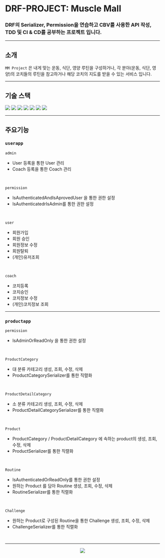 # DRF-PROJECT: Muscle Mall
### DRF의 Serializer, Permission을 연습하고 CBV를 사용한 API 작성, TDD 및 CI & CD를 공부하는 프로젝트 입니다. 
<hr>

## 소개
`MM Project` 은 내게 맞는 운동, 식단, 영양 루틴을 구성하거나, 각 분야(운동, 식단, 영양)의 코치들의 루틴을 참고하거나 해당 코치의 지도를 받을 수 있는 서비스 입니다. 


<hr>

## 기술 스택
 <img src="https://img.shields.io/badge/python-3776AB?style=for-the-badge&logo=python&logoColor=yellow"> <img src="https://img.shields.io/badge/Django-092E20?style=for-the-badge&logo=django&logoColor=white">
<img src="https://img.shields.io/badge/Mysql-4479A1?style=for-the-badge&logo=mysql&logoColor=white">
 <img src="https://img.shields.io/badge/github-181717?style=for-the-badge&logo=github&logoColor=white">
  <img src="https://img.shields.io/badge/git-F05032?style=for-the-badge&logo=git&logoColor=white">
 <img src="https://img.shields.io/badge/postman-FF6C37?style=for-the-badge&logo=postman&logoColor=white">
  <img src="https://img.shields.io/badge/notion-000000?style=for-the-badge&logo=notion&logoColor=white">


<hr>

## 주요기능
### `userapp`
`admin`
- User 등록을 통한 User 관리
- Coach 등록을 통한 Coach 관리
<br>

`permission`
- IsAuthenticatedAndIsAprovedUser 을 통한 권한 설정
- IsAuthenticatedrIsAdmin를 통한 권한 설정
<br>

`user`
- 회원가입
- 회원 승인
- 회원정보 수정
- 회원탈퇴
- (개인)유저조회
<br>

`coach`
- 코치등록
- 코치승인
- 코치정보 수정
- (개인)코치정보 조회

<hr>

### `productapp`
`permission`
- IsAdminOrReadOnly 을 통한 권한 설정
<br>

`ProductCategory`
- 대 분류 카테고리 생성, 조회, 수정, 삭제
- ProductCategorySerializer를 통한 직렬화 

<br>

`ProductDetailCategory`
- 소 분류 카테고리 생성, 조회, 수정, 삭제
- ProductDetailCategorySerializer를 통한 직렬화

<br>

`Product`
- ProductCategory / ProductDetailCategory 에 속하는 product의 생성, 조회, 수정, 삭제
- ProductSerializer를 통한 직렬화
<br>

`Routine`
- IsAuthenticatedOrReadOnly를 통한 권한 설정
- 원하는 Product 를 담아 Routine 생성, 조회, 수정, 삭제
- RoutineSerializer를 통한 직렬화
<br>

`Challenge`
- 원하는 Product로 구성된 Routine을 통한 Challenge 생성, 조회, 수정, 삭제
- ChallengeSerializer를 통한 직렬화

<br>

<hr>

<div align=center>
    <p>
      <a href="https://hits.seeyoufarm.com"><img src="https://hits.seeyoufarm.com/api/count/incr/badge.svg?url=https%3A%2F%2Fgithub.com%2FKEEMSY%2FMUSCLE_MALL%2F&count_bg=%2379C83D&title_bg=%23555555&icon=&icon_color=%23E7E7E7&title=%EB%B0%A9%EB%AC%B8%EC%9E%90&edge_flat=false"/>
      </a>
    </p>
</div>
